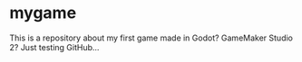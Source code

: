 # mygame
This is a repository about my first game made in Godot? GameMaker Studio 2?
Just testing GitHub...


